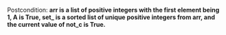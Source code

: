 Postcondition: **arr is a list of positive integers with the first element being 1, A is True, set_ is a sorted list of unique positive integers from arr, and the current value of not_c is True.**